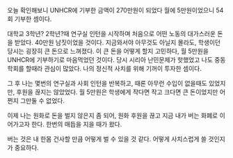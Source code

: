 오늘 확인해보니 UNHCR에 기부한 금액이 270만원이 되었다
월에 5만원이었으니 54회 기부한 셈이다.

대학교 3학년? 2학년?때 연구실 인턴을 시작하며 처음으로 어떤 노동의 대가스러운 돈을 받았다.
40만원 남짓이었을 것이다. 지금와서야 아무것도 아닐지 몰라도, 학생이던 당시는 굉장히 큰 돈으로 느껴졌다.
이 큰 돈을 어떻게 할지 고민하다, 월 5만원을 UNHCR에 기부하기로 마음먹었던 것이다. 당시 시리아 난민문제가 핫했었고 나도 중동학회를 할때라 관심이 많았다.
나의 정신적 사치를 위해 기꺼이 투자한 셈이다.

그 후 나는 몇번의 연구실과 사회 인턴을 반복하고, 때론 아무런 수입이 없을때도 있었지만, 후원을 끊지는 않았었다. 월 5만원은 학생에게 작다면 작고 크다면 큰 돈이었지만 어쩐지 그만둘 수 없었다.

이제 나는 원화로 돈을 벌지 않은지 좀 되어, 원화 후원을 끊고 지금 내가 버는 화폐로 이어가고자 한다. 한번의 매듭을 지을 때가 왔다.

버는 것은 내 한몸 건사할 만큼 어떻게 벌 수 있을 것 같다. 어떻게 사치스럽게 쓸 것인지가 중요하다.
